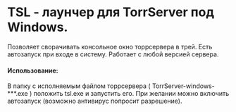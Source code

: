 # TSL - лаунчер для TorrServer под Windows.  
Позволяет сворачивать консольное окно торрсервера в трей. Есть автозапуск при входе в систему. Работает с любой версией сервера.  
#### Использование:  
В  папку с исполняемым файлом торрсервера ( TorrServer-windows-\*\*\*.exe ) положить tsl.exe  и запустить его. При желании можно включить автозапуск (возможно антивирус попросит разрешение).  
